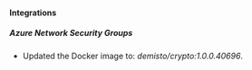 #### Integrations
##### Azure Network Security Groups
- Updated the Docker image to: *demisto/crypto:1.0.0.40696*.
